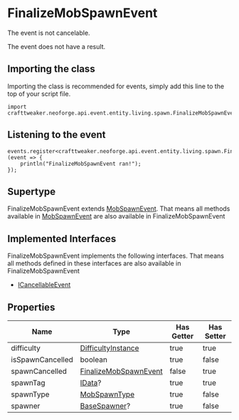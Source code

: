 # FinalizeMobSpawnEvent

The event is not cancelable.

The event does not have a result.

## Importing the class

Importing the class is recommended for events, simply add this line to the top of your script file.
```zenscript
import crafttweaker.neoforge.api.event.entity.living.spawn.FinalizeMobSpawnEvent;
```


## Listening to the event

```zenscript
events.register<crafttweaker.neoforge.api.event.entity.living.spawn.FinalizeMobSpawnEvent>(event => {
    println("FinalizeMobSpawnEvent ran!");
});
```


## Supertype

FinalizeMobSpawnEvent extends [MobSpawnEvent](/neoforge/api/event/entity/living/spawn/MobSpawnEvent). That means all methods available in [MobSpawnEvent](/neoforge/api/event/entity/living/spawn/MobSpawnEvent) are also available in FinalizeMobSpawnEvent

## Implemented Interfaces
FinalizeMobSpawnEvent implements the following interfaces. That means all methods defined in these interfaces are also available in FinalizeMobSpawnEvent

- [ICancellableEvent](/neoforge/api/event/ICancellableEvent)

## Properties

|       Name       |                                          Type                                          | Has Getter | Has Setter |
|------------------|----------------------------------------------------------------------------------------|------------|------------|
| difficulty       | [DifficultyInstance](/vanilla/api/world/DifficultyInstance)                            | true       | true       |
| isSpawnCancelled | boolean                                                                                | true       | false      |
| spawnCancelled   | [FinalizeMobSpawnEvent](/neoforge/api/event/entity/living/spawn/FinalizeMobSpawnEvent) | false      | true       |
| spawnTag         | [IData](/vanilla/api/data/IData)?                                                      | true       | true       |
| spawnType        | [MobSpawnType](/vanilla/api/entity/MobSpawnType)                                       | true       | false      |
| spawner          | [BaseSpawner](/vanilla/api/world/BaseSpawner)?                                         | true       | false      |

